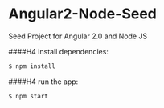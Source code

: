 # Angular2-Node-Seed
Seed Project for Angular 2.0 and Node JS

####H4 install dependencies:
```javascript
$ npm install
```
####H4 run the app:
```javascript
$ npm start
```
